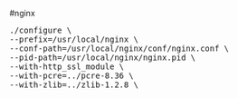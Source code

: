 
#nginx
<pre>
./configure \
--prefix=/usr/local/nginx \
--conf-path=/usr/local/nginx/conf/nginx.conf \
--pid-path=/usr/local/nginx/nginx.pid \
--with-http_ssl_module \
--with-pcre=../pcre-8.36 \
--with-zlib=../zlib-1.2.8 \

</pre>